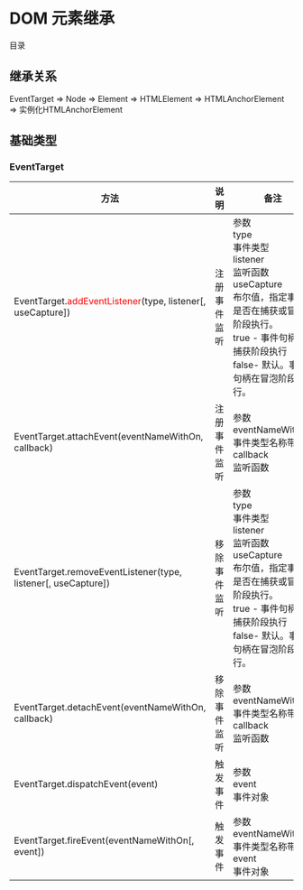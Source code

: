 # DOM 元素继承

目录



## 继承关系

EventTarget => Node => Element => HTMLElement => HTMLAnchorElement => 实例化HTMLAnchorElement

## 基础类型

### EventTarget

方法 | 说明 | 备注 | 兼容性
--- | --- | --- | --- 
EventTarget.<span style="color:red">addEventListener</span>(type, listener[, useCapture]) | 注册事件监听 | 参数<br />type<br />事件类型<br />listener<br />监听函数<br />useCapture<br />布尔值，指定事件是否在捕获或冒泡阶段执行。<br />true - 事件句柄在捕获阶段执行<br />false- 默认。事件句柄在冒泡阶段执行。 | ie9-11
EventTarget.attachEvent(eventNameWithOn, callback) | 注册事件监听 | 参数<br />eventNameWithOn<br />事件类型名称带on<br />callback<br />监听函数 | 非标准，ie6-8
EventTarget.removeEventListener(type, listener[, useCapture]) | 移除事件监听 | 参数<br />type<br />事件类型<br />listener<br />监听函数<br />useCapture<br />布尔值，指定事件是否在捕获或冒泡阶段执行。<br />true - 事件句柄在捕获阶段执行<br />false- 默认。事件句柄在冒泡阶段执行。 | ie9-11
EventTarget.detachEvent(eventNameWithOn, callback) | 移除事件监听 | 参数<br />eventNameWithOn<br />事件类型名称带on<br />callback<br />监听函数 | 非标准，ie6-8
EventTarget.dispatchEvent(event) | 触发事件 | 参数<br />event<br />事件对象 | ie9-11
EventTarget.fireEvent(eventNameWithOn[, event]) | 触发事件 | 参数<br />eventNameWithOn<br />事件类型名称带on<br />event<br />事件对象 | 非标准，ie6-8